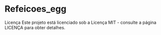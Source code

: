 # Refeicoes_egg



Licença
Este projeto está licenciado sob a Licença MIT - consulte a página LICENÇA para obter detalhes.
